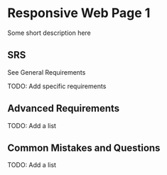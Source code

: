 # Responsive Web Page 1

Some short description here

## SRS

See General Requirements

TODO: Add specific requirements

## Advanced Requirements

TODO: Add a list

## Common Mistakes and Questions

TODO: Add a list
